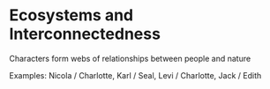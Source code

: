 # Ecosystems and Interconnectedness

Characters form webs of relationships between people  and nature

Examples: 
	Nicola / Charlotte,
	Karl / Seal,
	Levi / Charlotte,
	Jack / Edith
	




